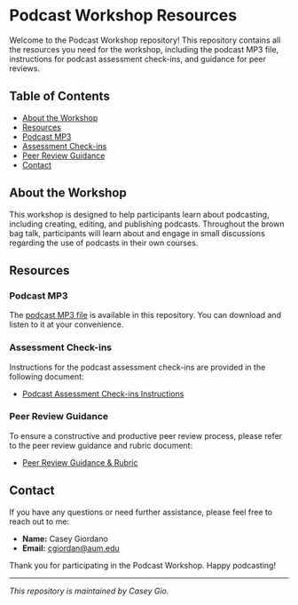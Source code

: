 # Podcast Workshop Resources

Welcome to the Podcast Workshop repository! This repository contains all the resources you need for the workshop, including the podcast MP3 file, instructions for podcast assessment check-ins, and guidance for peer reviews.

## Table of Contents

- [About the Workshop](#about-the-workshop)
- [Resources](#resources)
- [Podcast MP3](#podcast-mp3)
- [Assessment Check-ins](#assessment-check-ins)
- [Peer Review Guidance](#peer-review-guidance)
- [Contact](#contact)

## About the Workshop

This workshop is designed to help participants learn about podcasting, including creating, editing, and publishing podcasts. Throughout the brown bag talk, participants will learn about and engage in small discussions regarding the use of podcasts in their own courses. 

## Resources

### Podcast MP3

The [podcast MP3 file](path/to/your/podcast.mp3) is available in this repository. You can download and listen to it at your convenience.

### Assessment Check-ins

Instructions for the podcast assessment check-ins are provided in the following document:

- [Podcast Assessment Check-ins Instructions](path/to/assessment_checkins_instructions.md)

### Peer Review Guidance

To ensure a constructive and productive peer review process, please refer to the peer review guidance and rubric document:

- [Peer Review Guidance & Rubric](path/to/peer_review_guidance_and_rubric.md)

## Contact

If you have any questions or need further assistance, please feel free to reach out to me:

- **Name:** Casey Giordano
- **Email:** [cgiordan@aum.edu](mailto:cgiordan@aum.edu)

Thank you for participating in the Podcast Workshop. Happy podcasting!

---

*This repository is maintained by Casey Gio.*
